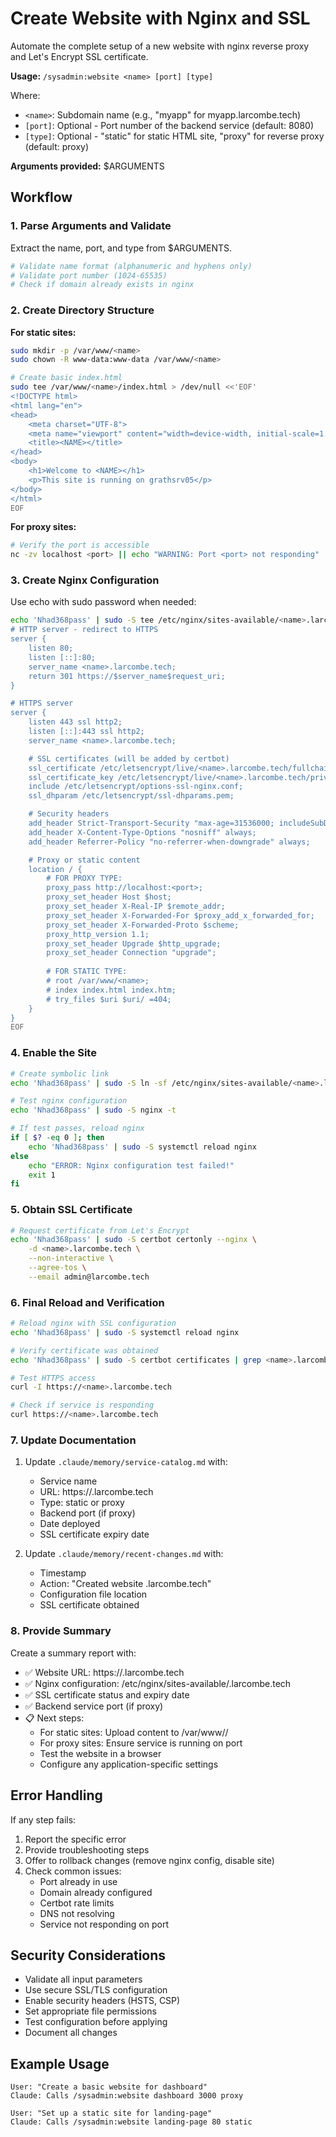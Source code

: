 # Create Website with Nginx and SSL

Automate the complete setup of a new website with nginx reverse proxy and Let's Encrypt SSL certificate.

**Usage:** `/sysadmin:website <name> [port] [type]`

Where:
- `<name>`: Subdomain name (e.g., "myapp" for myapp.larcombe.tech)
- `[port]`: Optional - Port number of the backend service (default: 8080)
- `[type]`: Optional - "static" for static HTML site, "proxy" for reverse proxy (default: proxy)

**Arguments provided:** $ARGUMENTS

## Workflow

### 1. Parse Arguments and Validate

Extract the name, port, and type from $ARGUMENTS.

```bash
# Validate name format (alphanumeric and hyphens only)
# Validate port number (1024-65535)
# Check if domain already exists in nginx
```

### 2. Create Directory Structure

**For static sites:**
```bash
sudo mkdir -p /var/www/<name>
sudo chown -R www-data:www-data /var/www/<name>

# Create basic index.html
sudo tee /var/www/<name>/index.html > /dev/null <<'EOF'
<!DOCTYPE html>
<html lang="en">
<head>
    <meta charset="UTF-8">
    <meta name="viewport" content="width=device-width, initial-scale=1.0">
    <title><NAME></title>
</head>
<body>
    <h1>Welcome to <NAME></h1>
    <p>This site is running on grathsrv05</p>
</body>
</html>
EOF
```

**For proxy sites:**
```bash
# Verify the port is accessible
nc -zv localhost <port> || echo "WARNING: Port <port> not responding"
```

### 3. Create Nginx Configuration

Use echo with sudo password when needed:
```bash
echo 'Nhad368pass' | sudo -S tee /etc/nginx/sites-available/<name>.larcombe.tech > /dev/null <<'EOF'
# HTTP server - redirect to HTTPS
server {
    listen 80;
    listen [::]:80;
    server_name <name>.larcombe.tech;
    return 301 https://$server_name$request_uri;
}

# HTTPS server
server {
    listen 443 ssl http2;
    listen [::]:443 ssl http2;
    server_name <name>.larcombe.tech;

    # SSL certificates (will be added by certbot)
    ssl_certificate /etc/letsencrypt/live/<name>.larcombe.tech/fullchain.pem;
    ssl_certificate_key /etc/letsencrypt/live/<name>.larcombe.tech/privkey.pem;
    include /etc/letsencrypt/options-ssl-nginx.conf;
    ssl_dhparam /etc/letsencrypt/ssl-dhparams.pem;

    # Security headers
    add_header Strict-Transport-Security "max-age=31536000; includeSubDomains" always;
    add_header X-Content-Type-Options "nosniff" always;
    add_header Referrer-Policy "no-referrer-when-downgrade" always;

    # Proxy or static content
    location / {
        # FOR PROXY TYPE:
        proxy_pass http://localhost:<port>;
        proxy_set_header Host $host;
        proxy_set_header X-Real-IP $remote_addr;
        proxy_set_header X-Forwarded-For $proxy_add_x_forwarded_for;
        proxy_set_header X-Forwarded-Proto $scheme;
        proxy_http_version 1.1;
        proxy_set_header Upgrade $http_upgrade;
        proxy_set_header Connection "upgrade";
        
        # FOR STATIC TYPE:
        # root /var/www/<name>;
        # index index.html index.htm;
        # try_files $uri $uri/ =404;
    }
}
EOF
```

### 4. Enable the Site

```bash
# Create symbolic link
echo 'Nhad368pass' | sudo -S ln -sf /etc/nginx/sites-available/<name>.larcombe.tech /etc/nginx/sites-enabled/

# Test nginx configuration
echo 'Nhad368pass' | sudo -S nginx -t

# If test passes, reload nginx
if [ $? -eq 0 ]; then
    echo 'Nhad368pass' | sudo -S systemctl reload nginx
else
    echo "ERROR: Nginx configuration test failed!"
    exit 1
fi
```

### 5. Obtain SSL Certificate

```bash
# Request certificate from Let's Encrypt
echo 'Nhad368pass' | sudo -S certbot certonly --nginx \
    -d <name>.larcombe.tech \
    --non-interactive \
    --agree-tos \
    --email admin@larcombe.tech
```

### 6. Final Reload and Verification

```bash
# Reload nginx with SSL configuration
echo 'Nhad368pass' | sudo -S systemctl reload nginx

# Verify certificate was obtained
echo 'Nhad368pass' | sudo -S certbot certificates | grep <name>.larcombe.tech

# Test HTTPS access
curl -I https://<name>.larcombe.tech

# Check if service is responding
curl https://<name>.larcombe.tech
```

### 7. Update Documentation

1. Update `.claude/memory/service-catalog.md` with:
   - Service name
   - URL: https://<name>.larcombe.tech
   - Type: static or proxy
   - Backend port (if proxy)
   - Date deployed
   - SSL certificate expiry date

2. Update `.claude/memory/recent-changes.md` with:
   - Timestamp
   - Action: "Created website <name>.larcombe.tech"
   - Configuration file location
   - SSL certificate obtained

### 8. Provide Summary

Create a summary report with:
- ✅ Website URL: https://<name>.larcombe.tech
- ✅ Nginx configuration: /etc/nginx/sites-available/<name>.larcombe.tech
- ✅ SSL certificate status and expiry date
- ✅ Backend service port (if proxy)
- 📋 Next steps:
  - For static sites: Upload content to /var/www/<name>/
  - For proxy sites: Ensure service is running on port <port>
  - Test the website in a browser
  - Configure any application-specific settings

## Error Handling

If any step fails:
1. Report the specific error
2. Provide troubleshooting steps
3. Offer to rollback changes (remove nginx config, disable site)
4. Check common issues:
   - Port already in use
   - Domain already configured
   - Certbot rate limits
   - DNS not resolving
   - Service not responding on port

## Security Considerations

- Validate all input parameters
- Use secure SSL/TLS configuration
- Enable security headers (HSTS, CSP)
- Set appropriate file permissions
- Test configuration before applying
- Document all changes

## Example Usage

```
User: "Create a basic website for dashboard"
Claude: Calls /sysadmin:website dashboard 3000 proxy

User: "Set up a static site for landing-page"
Claude: Calls /sysadmin:website landing-page 80 static
```
